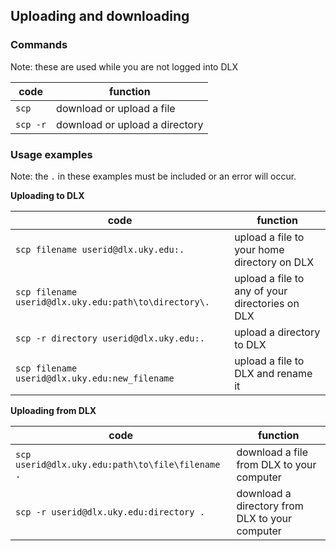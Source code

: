 ## Uploading and downloading

### Commands
Note: these are used while you are not logged into DLX

| code | function |
| ----- | ----- |
| `scp` | download or upload a file |
| `scp -r` | download or upload a directory |

### Usage examples
Note: the `.` in these examples must be included or an error will occur.

**Uploading to DLX**

| code | function |
| ----- | ----- |
| `scp filename userid@dlx.uky.edu:.` | upload a file to your home directory on DLX |
| `scp filename userid@dlx.uky.edu:path\to\directory\.` | upload a file to any of your directories on DLX |
| `scp -r directory userid@dlx.uky.edu:.` | upload a directory to DLX |
| `scp filename userid@dlx.uky.edu:new_filename` | upload a file to DLX and rename it |

**Uploading from DLX**

| code | function |
| ----- | ----- |
| `scp userid@dlx.uky.edu:path\to\file\filename .` | download a file from DLX to your computer |
| `scp -r userid@dlx.uky.edu:directory .` | download a directory from DLX to your computer |
